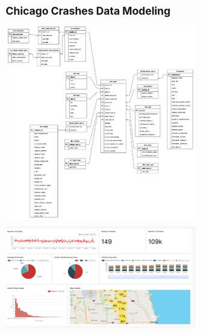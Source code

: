 
# Chicago Crashes Data Modeling

![datamodel](images/Chicago%20Car%20Crash%20Diagram.jpg)

![Visualization](images/chicago-crashes-dashboard-2023-11-02T05-34-39.256Z.jpg)